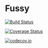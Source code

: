# Fussy

[![Build Status](https://travis-ci.org/djsegal/Fussy.jl.svg?branch=master)](https://travis-ci.org/djsegal/Fussy.jl)

[![Coverage Status](https://coveralls.io/repos/djsegal/Fussy.jl/badge.svg?branch=master&service=github)](https://coveralls.io/github/djsegal/Fussy.jl?branch=master)

[![codecov.io](http://codecov.io/github/djsegal/Fussy.jl/coverage.svg?branch=master)](http://codecov.io/github/djsegal/Fussy.jl?branch=master)
